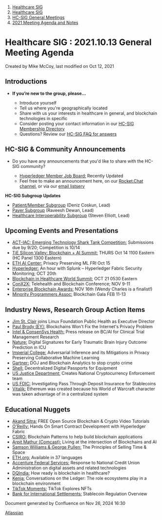 1. [Healthcare SIG](index.html)
2. [Healthcare SIG](Healthcare-SIG_20545573.html)
3. [HC-SIG General Meetings](HC-SIG-General-Meetings_20545763.html)
4. [2021 Meeting Agenda and Notes](2021-Meeting-Agenda-and-Notes_20556147.html)

# Healthcare SIG : 2021.10.13 General Meeting Agenda

Created by Mike McCoy, last modified on Oct 12, 2021

## **Introductions**

- **If you’re new to the group, please…**
  
  - Introduce yourself
  - Tell us where you're geographically located
  - Share with us your interests in healthcare in general, and blockchain technologies in specific
  - Consider posting your contact information in our [HC-SIG Membership Directory](https://lf-hyperledger.atlassian.net/wiki/display/HCSIG/Membership+Directory)
  - Questions? Review our [HC-SIG FAQ for answers](https://lf-hyperledger.atlassian.net/wiki/display/HCSIG/HC-SIG+FAQ)

## **HC-SIG &amp; Community Announcements**

- Do you have any announcements that you'd like to share with the HC-SIG community?
  
  - [Hyperledger Member Job Board:](https://www.hyperledger.org/about/jobs?utm_campaign=Hyperledger%20Monthly%20Newsletter%20&utm_medium=email&_hsmi=154551725&_hsenc=p2ANqtz-8uA1nQ5dbP40dPnt0wVlGw5AfdhtMgOhL06CyTts5ZBMpP04VWNOS4XMAgZ-fE4NScauC20wnL5ym-BAd6iiBjGZ_Tvw&utm_content=154551725&utm_source=hs_email) Recently Updated
  - Feel free to make an announcement here, on our [Rocket.Chat channel](https://chat.hyperledger.org/channel/healthcare-sig), or via our [email listserv](https://lists.hyperledger.org/g/healthcare-sig)

**HC-SIG Subgroup Updates**

- [Patient/Member Subgroup](https://lf-hyperledger.atlassian.net/wiki/display/HCSIG/HC-SIG+-+Patient+Subgroup) (Deniz Coskun, Lead)
- [Payer Subgroup](https://lf-hyperledger.atlassian.net/wiki/display/HCSIG/HC-SIG+-+Payer+Subgroup) (Raveesh Dewan, Lead)
- [Healthcare Interoperability Subgroup](https://lf-hyperledger.atlassian.net/wiki/display/HCSIG/HC-SIG+-+Healthcare+Interoperability+Subgroup) (Steven Elliott, Lead)

## **Upcoming Events and Presentations**

- [ACT-IAC: Emerging Technology Shark Tank Competition:](https://www.actiac.org/act-iac-event/act-iac-emerging-technology-coi-shark-tank-2021) Submissions due by 9/20; Competition is 10/14
- [TiE Silicon Valley: Blockchain + AI Summit:](https://sv.tie.org/block-chain-ai-summit-2021/) THURS Oct 14 1100 Eastern (HC Panel 1300 Eastern)
- [ETH AI Center:](https://airtable.com/shrOIgnl1yaGZ8LVj) Privacy Preserving ML FRI Oct 15
- [Hyperledger:](https://www.hyperledger.org/event/hyperledger-in-depth-an-hour-with-splunk-hyperledger-fabric-security-monitoring) An hour with Splunk – Hyperledger Fabric Security Monitoring; OCT 20th
- [Blockchain in Healthcare World Summit:](https://www.blackarrowconferences.com/bihws.html) OCT 21 0530 Eastern
- [ConX2X:](http://healthcareupdatenewsservice.com/blasts/ConV2x20210921X.html) Telehealth and Blockchain Conference; NOV 9-11
- [Enterprise Blockchain Awards:](https://blockchainrevolutionglobal.com/the-eb-awards/) NOV 16th (Wendy Charles is a finalist!)
- [Minority Programmers Assoc:](https://www.linkedin.com/events/6852979035635613696/) Blockchain Gala FEB 11-13

## **Industry News, Research Group Action Items**

- [Jim St. Clair](https://www.lfph.io/2021/10/08/welcoming-jim-st-clair/) joins Linux Foundation Public Health as Executive Director
- [Paul Brody (EY):](https://www.coindesk.com/policy/2021/10/06/sorry-blockchains-arent-going-to-fix-the-internets-privacy-problem/) Blockchains Won't Fix the Internet's Privacy Problem
- [Intel &amp; ConsenSys Health:](https://www.healthcareitnews.com/news/intel-consensys-health-combine-blockchain-and-ai-clinical-trials-management) Press release on BC/AI for Clinical Trial Management Research
- [Nature:](https://www.nature.com/articles/s41598-021-99397-4.epdf?sharing_token=Iez_Y0rHK8qSYTXLixXZ_NRgN0jAjWel9jnR3ZoTv0NhvNyf3H19QKq7qKG4GmQgz9KdKFviEU3-1-1vjEaWCNKMMSlJFV__T_a7IR4bIMjm5powwheHEhrYwdFOZFzVXsFK_Uu3C3PSWuXYU2Eq9dGfSw2vuza7vJxN8nQxIpI%3D) Digital Signatures for Early Traumatic Brain Injury Outcome Prediction in ICU
- [Imperial College:](https://www.nature.com/articles/s42256-021-00390-3) Adversarial Inference and its Mitigations in Privacy Preserving Collaborative Machine Learning
- [Gartner:](https://blogs.gartner.com/avivah-litan/2021/10/07/criminals-will-find-it-harder-to-hide-illicit-crypto-payments-thanks-to-doj-and-blockchain-analytics/) DOJ and Blockchain Analytics to stop crypto crime
- [Shell:](https://www.shell.com/energy-and-innovation/digitalisation/news-room/decentralised-digital-passport-boosts-supply-chain-efficiency.html) Decentralized Digital Passports for Equipment
- [US Justice Department:](https://email.mg2.substack.com/c/eJwlkUmO7CAQRE9T7GwxeKoFi978a1gY0i66zCBI2uL2nypLqUgpCRTJQyuEI6QqY8hIPrJijSA9XPkEREikZEirNVJQ8ZwZMXIwbBkXYvO6JwCn7CkxFSCxbKfVCm3wHz-jzf2Set4NH8U-ccOesBkull3rkVNKx3liyx2qirHgNUj4g1SDB3LKF2LMD_Hz4P9aXdfV_5aMVkN_hL82CVE1jamJgViwdgoxJA-1O8BDUmd32qy60LnglQ6d8j6UFpI7_92yGXSqEYMuKbX02oHfQ9LgwGOHoByxklPOGKVPyug00J73G6XbJCYAMy4zjFuP5ShbKr-PgbqD97lsGZV-9zo4kqSzb3BahxpfZ3McH17fo4Zrbd0Vb7Gu4NV2grlJ4v0dX7br_RYEsyqUbBJiHthEJ77QG11DPXAxjYugpGWb0G55eQG8rQd8QYLi_gPTZanC) Creates National Cryptocurrency Enforcement team
- [US FDIC:](https://www.coindesk.com/policy/2021/10/06/us-fdic-said-to-be-studying-deposit-insurance-for-stablecoins/) Investigating Pass Through Deposit Insurance for Stablecoins
- [Vitalik:](https://markets.businessinsider.com/news/currencies/vitalik-buterin-created-ethereum-following-world-of-warcraft-debacle-2021-10) Ethereum was created because his World of Warcraft character was taken advantage of in a centralized system

## **Educational Nuggets**

- [Akand Sitra:](https://www.linkedin.com/posts/akandsitra_blockchain-technology-crypto-activity-6851728281289441280-uWkY) FREE Open Source Blockchain &amp; Crypto Video Tutorials
- [O'Reilly:](https://www.amazon.com/gp/product/1492086126/) Hands On Smart Contract Development with Hyperledger Fabric
- [CSIRO:](https://research.csiro.au/blockchainpatterns/#maincontent) Blockchain Patterns to help build blockchain applications
- [Arpit Mathur (Comcast):](https://www.comcastlabsconnect.com/2021-phlai-abstracts/living-at-the-intersection-of-blockchains-and-artificial-intelligence) Living at the intersection of Blockchains and AI
- [Samson Williams &amp; George Pullen:](https://irishtechnews.ie/the-space-economy-principles-selling-time-space/) The Principles of Selling Time &amp; Space
- [ETH.org:](https://blog.ethereum.org/2021/10/04/translation-program-update/) Available in 37 languages
- [Accenture Federal Services:](https://www.regulations.gov/comment/NCUA-2021-0102-0023) Response to National Credit Union Administration on digital assets and related technologies
- [DQIndia:](https://www.dqindia.com/blockchain-healthcare-ready/) How ready is blockchain in healthcare?
- [Kenja:](https://kenja.com/news-2) Conversations on the Ledger: The role ecosystems play in a blockchain environment
- [TikTok Moments:](https://tiktok.immutable.com/) TikTok Explores NFTs
- [Bank for International Settlements:](https://www.iosco.org/library/pubdocs/pdf/IOSCOPD685.pdf) Stablecoin Regulation Overview

Document generated by Confluence on Nov 26, 2024 16:30

[Atlassian](http://www.atlassian.com/)
